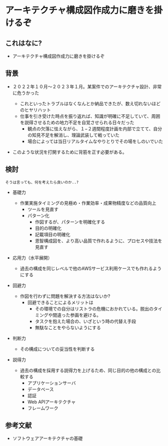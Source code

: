 # アーキテクチャ構成図作成力に磨きを掛けるぞ

## これはなに?

- アーキテクチャ構成図作成力に磨きを掛けるぞ

## 背景

- ２０２２年１０月〜２０２３年１月。某案件でのアーキテクチャ設計、非常に危うかった
  - これといったトラブルはなくなんとか納品できたが、数え切れないほどのヒヤリハット
  - 仕事を引き受けた時点を振り返れば、知識が明確に不足していて、周囲を説得させるための地力不足を自覚させられる日々だった
    - 観点の欠落に怯えながら、１−２週間程度計画を内部で立てて、自分の知見不足を解消し、理論武装して戦っていた
    - 場合によっては当日リアルタイムなやりとりでその場をしのいでいた

- このような状況を打開するために背筋を正す必要がある。

## 検討

`そうは言っても、何を考えたら良いのか..?`

- 基礎力
  - 作業実施タイミングの見極め・作業効率・成果物精度などの品質向上
    - ツールを見直す
    - パターン化
      - 作図するが、パターンを明確化する
      - 目的の明確化
      - 記載項目の明確化
      - 恩智構成図を、より高い品質で作れるように、プロセスや技法を見直す

- 応用力（水平展開）
  - 過去の構成を同じレベルで他のAWSサービス利用ケースでも作れるようにする

- 回避力
  - 作図を行わずに問題を解決する方法はないか?
    - 回避できることによるメリットは
      - その環境での自分はリストラの危機におかれている。脱出のタイミングや間違った参画を避ける。
      - タスクを抱えた場合の、いざという時の代替え手段
      - 無駄なことをやらないようにする

- 判断力
  - その構成についての妥当性を判断する

- 説得力
  - 過去の構成を採用する説得力を上げるため、同じ目的の他の構成との比較する
    - アプリケーションサーバ
    - データベース
    - 認証
    - Web APIアーキテクチャ
    - フレームワーク

## 参考文献

- ソフトウェアアーキテクチャの基礎
